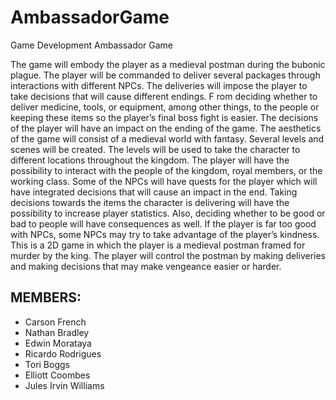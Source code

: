 # AmbassadorGame
Game Development Ambassador Game

The game will embody the player as a medieval postman during the bubonic plague. 
The player will be commanded to deliver several packages through interactions with different NPCs. 
The deliveries will impose the player to take decisions that will cause different endings. F
rom deciding whether to deliver medicine, tools, or equipment, among other things, to the people or keeping these items so the player’s final boss fight is easier. 
The decisions of the player will have an impact on the ending of the game.
The aesthetics of the game will consist of a medieval world with fantasy. 
Several levels and scenes will be created. 
The levels will be used to take the character to different locations throughout the kingdom.
The player will have the possibility to interact with the people of the kingdom, royal members, or the working class. 
Some of the NPCs will have quests for the player which will have integrated decisions that will cause an impact in the end. 
Taking decisions towards the items the character is delivering will have the possibility to increase player statistics. 
Also, deciding whether to be good or bad to people will have consequences as well. If the player is far too good with NPCs, 
some NPCs may try to take advantage of the player’s kindness.
This is a 2D game in which the player is a medieval postman framed for murder by the king. 
The player will control the postman by making deliveries and making decisions that may make vengeance easier or harder.


## MEMBERS:
* Carson French
* Nathan Bradley
* Edwin Morataya
* Ricardo Rodrigues
* Tori Boggs
* Elliott Coombes
* Jules Irvin Williams
